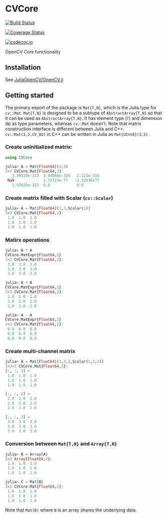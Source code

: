 # CVCore

[![Build Status](https://travis-ci.org/JuliaOpenCV/CVCore.jl.svg?branch=master)](https://travis-ci.org/JuliaOpenCV/CVCore.jl)

[![Coverage Status](https://coveralls.io/repos/JuliaOpenCV/CVCore.jl/badge.svg?branch=master&service=github)](https://coveralls.io/github/JuliaOpenCV/CVCore.jl?branch=master)

[![codecov.io](http://codecov.io/github/JuliaOpenCV/CVCore.jl/coverage.svg?branch=master)](http://codecov.io/github/JuliaOpenCV/CVCore.jl?branch=master)

OpenCV Core functionality

## Installation

See [JuliaOpenCV/OpenCV.jl](https://github.com/JuliaOpenCV/OpenCV.jl)

## Getting started

The primary export of the package is `Mat{T,N}`, which is the Julia type for `cv::Mat`. `Mat{T,N}` is designed to be a subtype of `AbstractArray{T,N}` so that it can be used as `AbstractArray{T,N}`.
It has element type (`T`) and dimension (`N`) as type parameters, whereas `cv::Mat` doesn't. Note that matrix construction interface is different between Julia and C++. `cv::Mat(3,3,CV_8U)` in C++ can be written in Julia as `Mat{UInt8}(3,3)`.

### Create uninitialized matrix:

```jl
using CVCore

julia> A = Mat{Float64}(3,3)
3×3 CVCore.Mat{Float64,2}:
   3.39519e-313  4.94066e-324   2.122e-314
 NaN             1.72723e-77   -2.32036e77
   1.97626e-323  0.0            0.0
```

### Create matrix filled with Scalar (`cv::Scalar`)

```jl
julia> A = Mat{Float64}(3,3,Scalar(1))
3×3 CVCore.Mat{Float64,2}:
 1.0  1.0  1.0
 1.0  1.0  1.0
 1.0  1.0  1.0
```

### Matirx operations

```jl
julia> A * A
CVCore.MatExpr{Float64,2}
3×3 CVCore.Mat{Float64,2}:
 3.0  3.0  3.0
 3.0  3.0  3.0
 3.0  3.0  3.0

julia> A + A
CVCore.MatExpr{Float64,2}
3×3 CVCore.Mat{Float64,2}:
 2.0  2.0  2.0
 2.0  2.0  2.0
 2.0  2.0  2.0

julia> A - A
CVCore.MatExpr{Float64,2}
3×3 CVCore.Mat{Float64,2}:
 0.0  0.0  0.0
 0.0  0.0  0.0
 0.0  0.0  0.0
```

### Create multi-channel matrix

```jl
julia> A = Mat{Float64}(3,3,3,Scalar(1,2,3))
3×3×3 CVCore.Mat{Float64,3}:
[:, :, 1] =
 1.0  1.0  1.0
 1.0  1.0  1.0
 1.0  1.0  1.0

[:, :, 2] =
 2.0  2.0  2.0
 2.0  2.0  2.0
 2.0  2.0  2.0

[:, :, 3] =
 3.0  3.0  3.0
 3.0  3.0  3.0
 3.0  3.0  3.0
 ```

### Conversion between `Mat{T,N}` and `Array{T,N}`

```jl
julia> B = Array(A)
3×3 Array{Float64,2}:
 1.0  1.0  1.0
 1.0  1.0  1.0
 1.0  1.0  1.0

julia> C = Mat(B)
3×3 CVCore.Mat{Float64,2}:
 1.0  1.0  1.0
 1.0  1.0  1.0
 1.0  1.0  1.0
 ```

 Note that `Mat(B)` where `B` is an array shares the underlying data.
